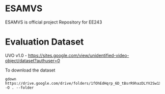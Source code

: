 # ESAMVS
ESAMVS is official project Repository for EE243

# Evaluation Dataset

UVO v1.0 - https://sites.google.com/view/unidentified-video-object/dataset?authuser=0

To download the dataset

```
gdown https://drive.google.com/drive/folders/1fOhEdHqrp_6D_tBsrR9hazDLYV2Sw1XC -O . --folder
```